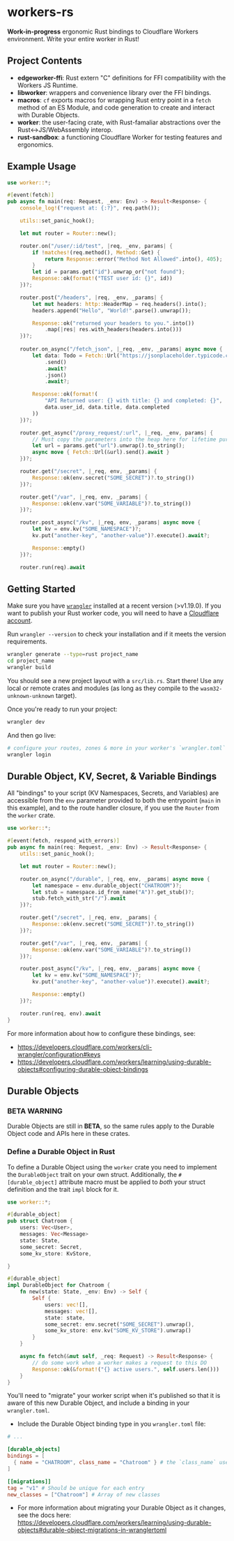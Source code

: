 # workers-rs

**Work-in-progress** ergonomic Rust bindings to Cloudflare Workers environment. Write your entire worker in Rust!

## Project Contents

- **edgeworker-ffi**: Rust extern "C" definitions for FFI compatibility with the Workers JS Runtime.
- **libworker**: wrappers and convenience library over the FFI bindings.
- **macros**: `cf` exports macros for wrapping Rust entry point in a `fetch` method of an ES Module, and code generation to create and interact with Durable Objects.
- **worker**: the user-facing crate, with Rust-famaliar abstractions over the Rust<->JS/WebAssembly interop.
- **rust-sandbox**: a functioning Cloudflare Worker for testing features and ergonomics.

## Example Usage

```rust
use worker::*;

#[event(fetch)]
pub async fn main(req: Request, _env: Env) -> Result<Response> {
    console_log!("request at: {:?}", req.path());

    utils::set_panic_hook();

    let mut router = Router::new();

    router.on("/user/:id/test", |req, _env, params| {
        if !matches!(req.method(), Method::Get) {
            return Response::error("Method Not Allowed".into(), 405);
        }
        let id = params.get("id").unwrap_or("not found");
        Response::ok(format!("TEST user id: {}", id))
    })?;

    router.post("/headers", |req, _env, _params| {
        let mut headers: http::HeaderMap = req.headers().into();
        headers.append("Hello", "World!".parse().unwrap());

        Response::ok("returned your headers to you.".into())
            .map(|res| res.with_headers(headers.into()))
    })?;
    
    router.on_async("/fetch_json", |_req, _env, _params| async move {
        let data: Todo = Fetch::Url("https://jsonplaceholder.typicode.com/todos/1")
            .send()
            .await?
            .json()
            .await?;

        Response::ok(format!(
            "API Returned user: {} with title: {} and completed: {}",
            data.user_id, data.title, data.completed
        ))
    })?;

    router.get_async("/proxy_request/:url", |_req, _env, params| {
        // Must copy the parameters into the heap here for lifetime purposes
        let url = params.get("url").unwrap().to_string();
        async move { Fetch::Url(&url).send().await }
    })?;

    router.get("/secret", |_req, env, _params| {
        Response::ok(env.secret("SOME_SECRET")?.to_string())
    })?;

    router.get("/var", |_req, env, _params| {
        Response::ok(env.var("SOME_VARIABLE")?.to_string())
    })?;

    router.post_async("/kv", |_req, env, _params| async move {
        let kv = env.kv("SOME_NAMESPACE")?;
        kv.put("another-key", "another-value")?.execute().await?;

        Response::empty()
    })?;

    router.run(req).await
```

## Getting Started

Make sure you have [`wrangler`](https://github.com/cloudflare/wrangler) installed at a recent version (>v1.19.0). If you want to publish your Rust worker code, you will need to have a [Cloudflare account](https://cloudflare.com).

Run `wrangler --version` to check your installation and if it meets the version requirements.

```bash
wrangler generate --type=rust project_name
cd project_name
wrangler build
```

You should see a new project layout with a `src/lib.rs`. Start there! Use any local or remote crates and modules (as long as they compile to the `wasm32-unknown-unknown` target). 

Once you're ready to run your project:

```bash
wrangler dev
```

And then go live:
```bash
# configure your routes, zones & more in your worker's `wrangler.toml` file
wrangler login
```

## Durable Object, KV, Secret, & Variable Bindings

All "bindings" to your script (KV Namespaces, Secrets, and Variables) are accessible from the `env` parameter provided to both the entrypoint (`main` in this example), and to the route handler closure, if you use the `Router` from the `worker` crate.

```rust
use worker::*;

#[event(fetch, respond_with_errors)]
pub async fn main(req: Request, _env: Env) -> Result<Response> {
    utils::set_panic_hook();

    let mut router = Router::new();

    router.on_async("/durable", |_req, env, _params| async move {
        let namespace = env.durable_object("CHATROOM")?;
        let stub = namespace.id_from_name("A")?.get_stub()?;
        stub.fetch_with_str("/").await
    })?;

    router.get("/secret", |_req, env, _params| {
        Response::ok(env.secret("SOME_SECRET")?.to_string())
    })?;

    router.get("/var", |_req, env, _params| {
        Response::ok(env.var("SOME_VARIABLE")?.to_string())
    })?;

    router.post_async("/kv", |_req, env, _params| async move {
        let kv = env.kv("SOME_NAMESPACE")?;
        kv.put("another-key", "another-value")?.execute().await?;

        Response::empty()
    })?;

    router.run(req, env).await
}
```

For more information about how to configure these bindings, see: 
- https://developers.cloudflare.com/workers/cli-wrangler/configuration#keys
- https://developers.cloudflare.com/workers/learning/using-durable-objects#configuring-durable-object-bindings

## Durable Objects

### BETA WARNING
Durable Objects are still in **BETA**, so the same rules apply to the Durable Object code and APIs here in these crates.

### Define a Durable Object in Rust
To define a Durable Object using the `worker` crate you need to implement the `DurableObject` trait on your own struct. Additionally, the `#[durable_object]` attribute macro must be applied to _both_ your struct definition and the trait `impl` block for it.

```rust
use worker::*;

#[durable_object]
pub struct Chatroom {
    users: Vec<User>,
    messages: Vec<Message>
    state: State,
    some_secret: Secret,
    some_kv_store: KvStore,

}

#[durable_object]
impl DurableObject for Chatroom {
    fn new(state: State, _env: Env) -> Self {
        Self {
            users: vec![],
            messages: vec![],
            state: state,
            some_secret: env.secret("SOME_SECRET").unwrap(),
            some_kv_store: env.kv("SOME_KV_STORE").unwrap()
        }
    }

    async fn fetch(&mut self, _req: Request) -> Result<Response> {
        // do some work when a worker makes a request to this DO
        Response::ok(&format!("{} active users.", self.users.len()))
    }
}
```

You'll need to "migrate" your worker script when it's published so that it is aware of this new Durable Object, and include a binding in your `wrangler.toml`.

- Include the Durable Object binding type in you `wrangler.toml` file:

```toml
# ...

[durable_objects]
bindings = [
  { name = "CHATROOM", class_name = "Chatroom" } # the `class_name` uses the Rust struct identifier name
]

[[migrations]]
tag = "v1" # Should be unique for each entry
new_classes = ["Chatroom"] # Array of new classes
```

- For more information about migrating your Durable Object as it changes, see the docs here: https://developers.cloudflare.com/workers/learning/using-durable-objects#durable-object-migrations-in-wranglertoml

